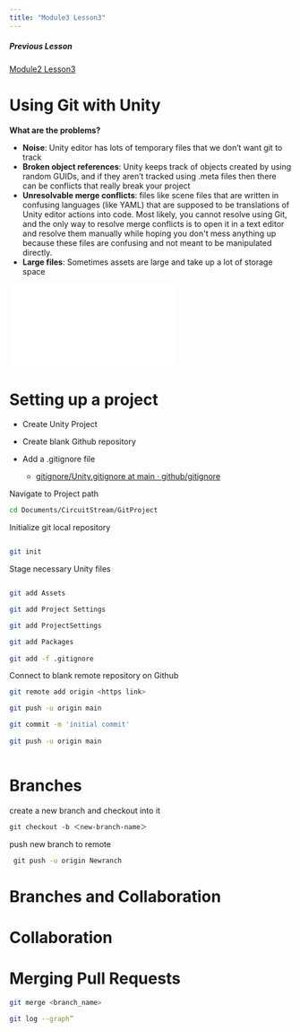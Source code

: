 ```yaml
---
title: "Module3 Lesson3"
---
```

##### Previous Lesson
[Module2 Lesson3](Module3%20Lesson1.md)


# Using Git with Unity

**What are the problems?**

-   **Noise**: Unity editor has lots of temporary files that we don’t want git to track
-   **Broken object references**: Unity keeps track of objects created by using random GUIDs, and if they aren’t tracked using .meta files then there can be conflicts that really break your project
-   **Unresolvable merge conflicts**: files like scene files that are written in confusing languages (like YAML) that are supposed to be translations of Unity editor actions into code. Most likely, you cannot resolve using Git, and the only way to resolve merge conflicts is to open it in a text editor and resolve them manually while hoping you don't mess anything up because these files are confusing and not meant to be manipulated directly.
-   **Large files**: Sometimes assets are large and take up a lot of storage space

![Branch.excalidraw](Bootcamp/image/Branch.excalidraw.md)

# Setting up a project

- Create Unity Project 

- Create blank Github repository

- Add a .gitignore file 
	- [gitignore/Unity.gitignore at main · github/gitignore](https://github.com/github/gitignore/blob/main/Unity.gitignore)

Navigate to  Project path
```bash
cd Documents/CircuitStream/GitProject
```


Initialize  git local repository
```bash

git init
```


Stage necessary  Unity files 
```bash

git add Assets

git add Project Settings

git add ProjectSettings

git add Packages 
 
git add -f .gitignore
```

Connect to blank remote repository on Github 
``` bash 
git remote add origin <https link>

git push -u origin main

git commit -m 'initial commit'
   
git push -u origin main
   

```

# Branches

create a new branch and checkout into it 
```bash
git checkout -b ＜new-branch-name＞
```

push new branch to remote
```bash
 git push -u origin Newranch
```


# Branches and Collaboration


# Collaboration

# Merging Pull Requests


```bash
git merge <branch_name>

git log --graph”
```

